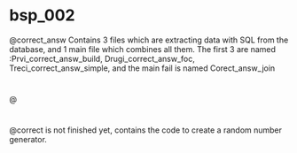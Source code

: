 # bsp_002
@correct_answ
Contains 3 files which are extracting data with SQL from the database, and 1 main file which combines all them. 
The first 3 are named :Prvi_correct_answ_build, Drugi_correct_answ_foc, Treci_correct_answ_simple, 
and the main fail is named Corect_answ_join
#
#
#
@
#
#

@correct 
is not finished yet, contains the code to create a random number generator.
